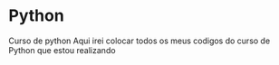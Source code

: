# Python
Curso de python
Aqui irei colocar todos os meus codigos do curso de Python que estou realizando



